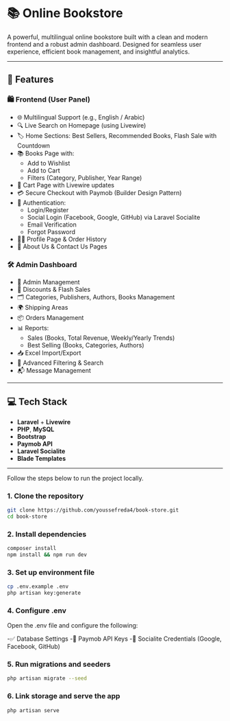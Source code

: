 # 📚 Online Bookstore

A powerful, multilingual online bookstore built with a clean and modern frontend and a robust admin dashboard. Designed for seamless user experience, efficient book management, and insightful analytics.

---

## 🚀 Features

### 🛍️ Frontend (User Panel)

- 🌐 Multilingual Support (e.g., English / Arabic)
- 🔍 Live Search on Homepage (using Livewire)
- 🏷️ Home Sections: Best Sellers, Recommended Books, Flash Sale with Countdown
- 📚 Books Page with:
  - Add to Wishlist
  - Add to Cart
  - Filters (Category, Publisher, Year Range)
- 🛒 Cart Page with Livewire updates
- 💳 Secure Checkout with Paymob (Builder Design Pattern)
- 🔐 Authentication:
  - Login/Register
  - Social Login (Facebook, Google, GitHub) via Laravel Socialite
  - Email Verification
  - Forgot Password
- 🙍‍♂️ Profile Page & Order History
- 📄 About Us & Contact Us Pages

### 🛠️ Admin Dashboard

- 👤 Admin Management
- 🎁 Discounts & Flash Sales
- 🗂️ Categories, Publishers, Authors, Books Management
- 🌍 Shipping Areas
- 📦 Orders Management
- 📊 Reports:
  - Sales (Books, Total Revenue, Weekly/Yearly Trends)
  - Best Selling (Books, Categories, Authors)
- 📥 Excel Import/Export
- 🔎 Advanced Filtering & Search
- 📬 Message Management

---

## 💻 Tech Stack

- **Laravel** + **Livewire**
- **PHP**, **MySQL**
- **Bootstrap**
- **Paymob API**
- **Laravel Socialite**
- **Blade Templates**

---

Follow the steps below to run the project locally.

### 1. Clone the repository

```bash
git clone https://github.com/youssefreda4/book-store.git
cd book-store
```

### 2. Install dependencies
```bash
composer install
npm install && npm run dev
```

### 3. Set up environment file

```bash
cp .env.example .env
php artisan key:generate
```

### 4. Configure .env
Open the .env file and configure the following:

-✅ Database Settings
-🔑 Paymob API Keys
-🔐 Socialite Credentials (Google, Facebook, GitHub)

### 5. Run migrations and seeders
```bash
php artisan migrate --seed
```
### 6. Link storage and serve the app
```bash
php artisan serve
```
